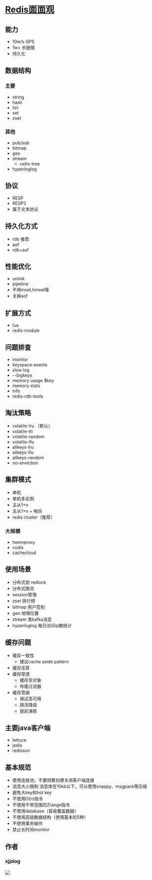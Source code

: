 # [Redis面面观](https://mp.weixin.qq.com/s/5zi0ib0SZ3Qv3LTzF9dfKg)

## 能力

- 10w/s QPS
- 1w+ 长链接
- 持久化

## 数据结构

### 主要

- string
- hash
- list
- set
- zset

### 其他

- pub/sub
- bitmap
- geo
- stream
  - radix-tree
- hyperloglog

## 协议

- RESP
- RESP3
- 属于文本协议

## 持久化方式

- rdb 推荐
- aof
- rdb+aof

## 性能优化

- unlink
- pipeline
- 不用mset,hmset等
- 关掉aof

## 扩展方式

- lua
- redis-module

## 问题排查

- monitor
- keyspace-events
- slow log
- --bigkeys
- memory usage $key
- memory stats
- info
- redis-rdb-tools

## 淘汰策略

- volatile-lru （默认）
- volatile-ttl
- volatile-random
- volatile-lfu
- allkeys-lru
- allkeys-lfu
- allkeys-random
- no-enviction

## 集群模式

- 单机
- 单机多实例
- 主从1+n
- 主从1+n + 哨兵
- redis cluster（推荐）

### 大规模

- twemproxy
- codis
- cachecloud

## 使用场景

- 分布式锁 redlock
- 分布式限流
- session管理
- zset 排行榜
- bitmap 用户签到
- geo 地理位置
- stream 类kafka消息
- hyperloglog 每日访问ip数统计

## 缓存问题

- 缓存一致性 
  - 建议cache aside pattern
- 缓存击穿
- 缓存穿透
  - 缓存空对象
  - 布隆过滤器
- 缓存雪崩
  - 保证高可用
  - 限流降级
  - 提前演练

## 主要java客户端

- lettuce 
- jedis
- redisson

## 基本规范

- 使用连接池，不要频繁创建关闭客户端连接
- 消息大小限制 消息体在10kb以下，可以使用snappy、msgpack等压缩
- 避免大key和hot key
- 不使用O(n)指令
- 不使用不带范围的Zrange指令
- 不使用database（容易覆盖数据）
- 不使用高级数据结构（使用基本的5种）
- 不使用事务操作
- 禁止长时间monitor



## 作者
### xjjdog
#### ![](/qrcode_for_gh_183eb256f8af_258.jpg)


